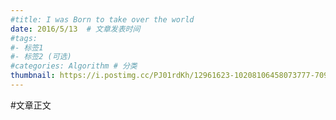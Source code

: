 ```yaml
---
#title: I was Born to take over the world  
date: 2016/5/13  # 文章发表时间
#tags:
#- 标签1
#- 标签2 (可选)
#categories: Algorithm # 分类
thumbnail: https://i.postimg.cc/PJ01rdKh/12961623-10208106458073777-7092551916121790512-n-10208106458073777-2.png
---
```


#文章正文

